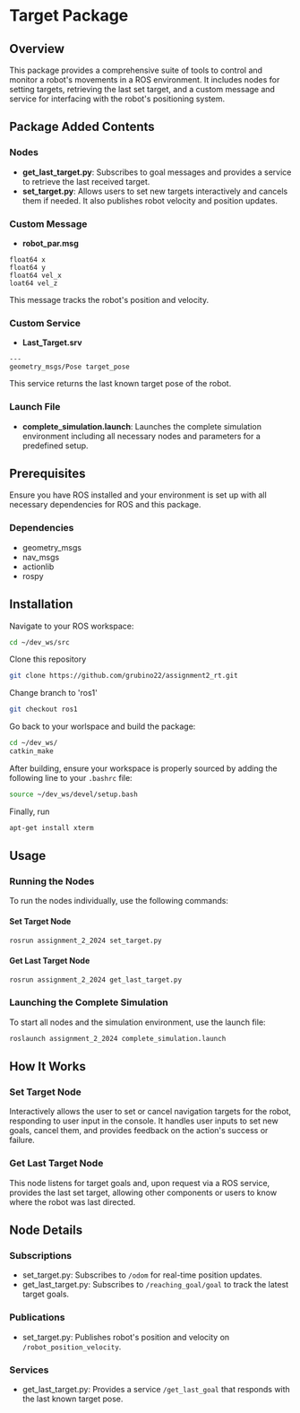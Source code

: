 # Target Package

## Overview
This package provides a comprehensive suite of tools to control and monitor a robot's movements in a ROS environment. It includes nodes for setting targets, retrieving the last set target, and a custom message and service for interfacing with the robot's positioning system.

## Package Added Contents

### Nodes
- **get_last_target.py**: Subscribes to goal messages and provides a service to retrieve the last received target.
- **set_target.py**: Allows users to set new targets interactively and cancels them if needed. It also publishes robot velocity and position updates.

### Custom Message
- **robot_par.msg**
```plaintext
float64 x
float64 y
float64 vel_x
loat64 vel_z
```
This message tracks the robot's position and velocity.

### Custom Service
- **Last_Target.srv**
```plaintext
---
geometry_msgs/Pose target_pose
```
This service returns the last known target pose of the robot.

### Launch File
- **complete_simulation.launch**: Launches the complete simulation environment including all necessary nodes and parameters for a predefined setup.

## Prerequisites
Ensure you have ROS installed and your environment is set up with all necessary dependencies for ROS and this package.

### Dependencies
- geometry_msgs
- nav_msgs
- actionlib
- rospy
## Installation
Navigate to your ROS workspace:
```bash
cd ~/dev_ws/src
```
Clone this repository
```bash
git clone https://github.com/grubino22/assignment2_rt.git
```
Change branch to 'ros1'
```bash
git checkout ros1
```
Go back to your worlspace and build the package:
```bash
cd ~/dev_ws/
catkin_make
```
After building, ensure your workspace is properly sourced by adding the following line to your `.bashrc` file:
```bash
source ~/dev_ws/devel/setup.bash
```
Finally, run
```bash
apt-get install xterm
```

## Usage
### Running the Nodes
To run the nodes individually, use the following commands:

#### Set Target Node
```bash
rosrun assignment_2_2024 set_target.py
```
#### Get Last Target Node
```bash
rosrun assignment_2_2024 get_last_target.py
```
### Launching the Complete Simulation
To start all nodes and the simulation environment, use the launch file:
```bash
roslaunch assignment_2_2024 complete_simulation.launch
```
## How It Works
### Set Target Node
Interactively allows the user to set or cancel navigation targets for the robot, responding to user input in the console. It handles user inputs to set new goals, cancel them, and provides feedback on the action's success or failure.

### Get Last Target Node
This node listens for target goals and, upon request via a ROS service, provides the last set target, allowing other components or users to know where the robot was last directed.

## Node Details
### Subscriptions
- set_target.py:
Subscribes to `/odom` for real-time position updates.
- get_last_target.py:
Subscribes to `/reaching_goal/goal` to track the latest target goals.
### Publications
- set_target.py:
Publishes robot's position and velocity on `/robot_position_velocity`.
### Services
- get_last_target.py:
Provides a service `/get_last_goal` that responds with the last known target pose.
